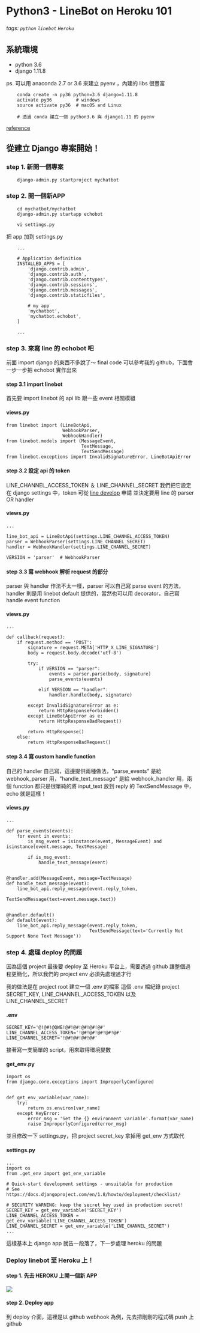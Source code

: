 Python3 - LineBot on Heroku 101
====

###### tags: `python` `linebot` `Heroku`


## 系統環境
*    python 3.6
*    django 1.11.8

ps. 可以用 anaconda 2.7 or 3.6 來建立 pyenv ，內建的 libs 很豐富
```shell=
    conda create -n py36 python=3.6 django=1.11.8
    activate py36         # windows
    source activate py36  # macOS and Linux

    # 透過 conda 建立一個 python3.6 與 django1.11 的 pyenv 
```
[reference](https://conda.io/docs/user-guide/tasks/manage-environments.html#activating-an-environment)

## 從建立 Django 專案開始！

### step 1. 新開一個專案

```shell=
    django-admin.py startproject mychatbot
```

### step 2. 開一個新APP
```shell=
    cd mychatbot/mychatbot
    django-admin.py startapp echobot

    vi settings.py
```

把 app 加到 settings.py
```python=
    ...

    # Application definition
    INSTALLED_APPS = [
        'django.contrib.admin',
        'django.contrib.auth',
        'django.contrib.contenttypes',
        'django.contrib.sessions',
        'django.contrib.messages',
        'django.contrib.staticfiles',
        
        # my app
        'mychatbot',
        'mychatbot.echobot',
    ]

    ...
```

### step 3. 來寫 line 的 echobot 吧

前面 import django 的東西不多說了～
final code 可以參考我的 github，下面會一步一步把 echobot 實作出來

#### step 3.1 import linebot
首先要 import linebot 的 api lib 跟一些 event 相關模組

#### views.py
```python=
from linebot import (LineBotApi,
                     WebhookParser,
                     WebhookHandler)
from linebot.models import (MessageEvent,
                            TextMessage,
                            TextSendMessage)
from linebot.exceptions import InvalidSignatureError, LineBotApiError
```
#### step 3.2 設定 api 的 token
LINE_CHANNEL_ACCESS_TOKEN ＆ LINE_CHANNEL_SECRET 我們把它設定在 django settings 中，token 可從 [line develop](https://developers.line.me/en/) 申請
並決定要用 line 的 parser OR handler


#### views.py
```python= 
...

line_bot_api = LineBotApi(settings.LINE_CHANNEL_ACCESS_TOKEN)
parser = WebhookParser(settings.LINE_CHANNEL_SECRET)
handler = WebhookHandler(settings.LINE_CHANNEL_SECRET)

VERSION = 'parser'  # WebhookParser
```

#### step 3.3 寫 webhook 解析 request 的部分

parser 與 handler 作法不太一樣，parser 可以自己寫 parse event 的方法，handler 則是用 linebot default 提供的，當然也可以用 decorator，自己寫 handle event function

#### views.py
```python=
...

def callback(request):
    if request.method == 'POST':
        signature = request.META['HTTP_X_LINE_SIGNATURE']
        body = request.body.decode('utf-8')

        try:
            if VERSION == "parser":
                events = parser.parse(body, signature)
                parse_events(events)

            elif VERSION == "handler":
                handler.handle(body, signature)

        except InvalidSignatureError as e:
            return HttpResponseForbidden()
        except LineBotApiError as e:
            return HttpResponseBadRequest()

        return HttpResponse()
    else:
        return HttpResponseBadRequest()
```

#### step 3.4 寫 custom handle function
自己的 handler 自己寫，這邊提供兩種做法，"parse_events" 是給 webhook_parser 用，"handle_text_message" 是給 webhook_handler 用，兩個 function 都只是很單純的將 input_text 放到 reply 的 TextSendMessage 中，echo 就是這樣！

#### views.py
```python=
...

def parse_events(events):
    for event in events:
        is_msg_event = isinstance(event, MessageEvent) and isinstance(event.message, TextMessage)
        
        if is_msg_event:
            handle_text_message(event)


@handler.add(MessageEvent, message=TextMessage)
def handle_text_message(event):
    line_bot_api.reply_message(event.reply_token,
                               TextSendMessage(text=event.message.text))
 

@handler.default()
def default(event):
    line_bot_api.reply_message(event.reply_token,
                               TextSendMessage(text='Currently Not Support None Text Message'))
```

### step 4. 處理 deploy 的問題
因為這個 project 最後要 deploy 至 Heroku 平台上，需要透過 github 讓整個過程更簡化，所以我們的 project env 必須先處理過才行

我的做法是在 project root 建立一個 .env 的檔案
這個 .env 檔紀錄 project SECRET_KEY, LINE_CHANNEL_ACCESS_TOKEN 以及 LINE_CHANNEL_SECRET

#### .env
``` shell=
SECRET_KEY='@!@#!@QWE!@#!@#!@#!@#!@#'
LINE_CHANNEL_ACCESS_TOKEN='!@#!@#!@#!@#!@#'
LINE_CHANNEL_SECRET='!@#!@#!@#!@#'
```

接著寫一支簡單的 script，用來取得環境變數

#### get_env.py
```python=
import os
from django.core.exceptions import ImproperlyConfigured


def get_env_variable(var_name):
    try:
        return os.environ[var_name]
    except KeyError:
        error_msg = 'Set the {} environment variable'.format(var_name)
        raise ImproperlyConfigured(error_msg)

```

並且修改一下 settings.py，把 project secret_key 拿掉用 get_env 方式取代

#### settings.py
```python=
...
import os
from .get_env import get_env_variable

# Quick-start development settings - unsuitable for production
# See https://docs.djangoproject.com/en/1.8/howto/deployment/checklist/

# SECURITY WARNING: keep the secret key used in production secret!
SECRET_KEY = get_env_variable('SECRET_KEY')
LINE_CHANNEL_ACCESS_TOKEN = get_env_variable('LINE_CHANNEL_ACCESS_TOKEN')
LINE_CHANNEL_SECRET = get_env_variable('LINE_CHANNEL_SECRET')
...
```

這樣基本上 django app 就告一段落了，下一步處理 heroku 的問題

### Deploy linebot 至 Heroku 上！

#### step 1. 先去 HEROKU 上開一個新 APP
![](https://i.imgur.com/SeGcUl6.png)

#### step 2. Deploy app
到 deploy 介面，這裡是以 github webhook 為例，先去把剛剛的程式碼 push 上 github
